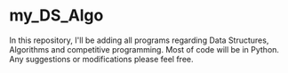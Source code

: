 # my_DS_Algo
In this repository, I'll be adding all programs regarding Data Structures, Algorithms and competitive programming. Most of code will be in Python. Any suggestions or modifications please feel free.
